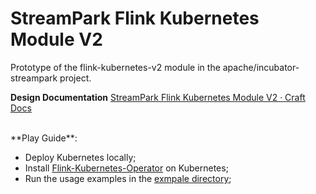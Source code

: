 # StreamPark Flink Kubernetes Module V2

Prototype of the flink-kubernetes-v2 module in the apache/incubator-streampark project.
<br/>

**Design Documentation**
[StreamPark Flink Kubernetes Module V2 · Craft Docs](https://www.craft.do/s/Pu5GI6vr4KIrj5)

<br>
**Play Guide**:

- Deploy Kubernetes locally;
- Install [Flink-Kubernetes-Operator](https://nightlies.apache.org/flink/flink-kubernetes-operator-docs-main/docs/operations/helm/) on Kubernetes;
- Run the usage examples in
  the [exmpale directory](./src/main/scala/org/apache/streampark/flink/kubernetes/example);
